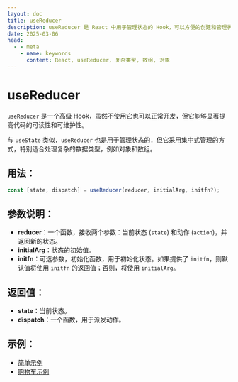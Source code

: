 ```yaml
---
layout: doc
title: useReducer
description: useReducer 是 React 中用于管理状态的 Hook，可以方便的创建和管理状态。
date: 2025-03-06
head:
  - - meta
    - name: keywords
      content: React, useReducer, 复杂类型, 数组, 对象
---
```


# useReducer

`useReducer` 是一个高级 Hook，虽然不使用它也可以正常开发，但它能够显著提高代码的可读性和可维护性。

与 `useState` 类似，`useReducer` 也是用于管理状态的，但它采用集中式管理的方式，特别适合处理复杂的数据类型，例如对象和数组。

## 用法：

```ts
const [state, dispatch] = useReducer(reducer, initialArg, initfn?);
```

## 参数说明：

- **reducer**：一个函数，接收两个参数：当前状态 (`state`) 和动作 (`action`)，并返回新的状态。
- **initialArg**：状态的初始值。
- **initfn**：可选参数，初始化函数，用于初始化状态。如果提供了 `initfn`，则默认值将使用 `initfn` 的返回值；否则，将使用 `initialArg`。

## 返回值：

- **state**：当前状态。
- **dispatch**：一个函数，用于派发动作。

## 示例：

- [简单示例](https://github.com/ubdmf/react-demo/tree/useReducer/src/compoments/UseReducer/SimpleDemo.tsx)
- [购物车示例](https://github.com/ubdmf/react-demo/tree/useReducer/src/compoments/UseReducer/CartDemo.tsx)
